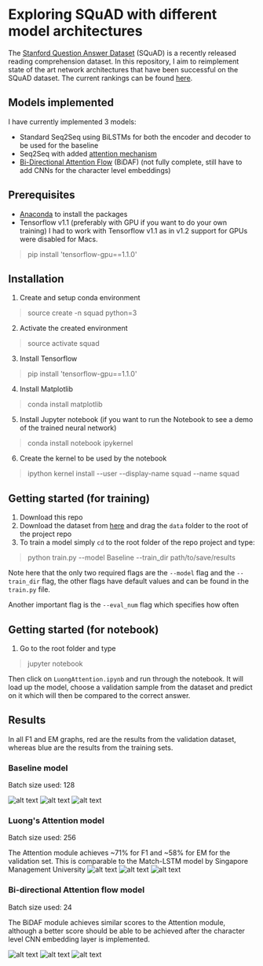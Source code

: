 # Exploring SQuAD with different model architectures
The [Stanford Question Answer Dataset](https://rajpurkar.github.io/SQuAD-explorer/) (SQuAD) is a recently released reading comprehension dataset. In this repository, I aim to reimplement state of the art network architectures that have been successful on the SQuAD dataset. The current rankings can be found [here](https://rajpurkar.github.io/SQuAD-explorer/).

[//]: # (Image References)
[image1]: ./README-files/Baseline-model/loss.png
[image2]: ./README-files/Baseline-model/EM_scores.png
[image3]: ./README-files/Baseline-model/f1_scores.png
[image4]: ./README-files/Attention-model/loss.png
[image5]: ./README-files/Attention-model/EM_scores.png
[image6]: ./README-files/Attention-model/f1_scores.png
[image7]: ./README-files/BiDAF-model/loss.png
[image8]: ./README-files/BiDAF-model/EM_scores.png
[image9]: ./README-files/BiDAF-model/f1_scores.png

## Models implemented
I have currently implemented 3 models:
* Standard Seq2Seq using BiLSTMs for both the encoder and decoder to be used for the baseline
* Seq2Seq with added [attention mechanism](https://arxiv.org/pdf/1508.04025.pdf)
* [Bi-Directional Attention Flow](https://arxiv.org/pdf/1611.01603.pdf) (BiDAF) (not fully complete, still have to add CNNs for the character level embeddings)

## Prerequisites 
* [Anaconda](https://anaconda.org/) to install the packages
* Tensorflow v1.1 (preferably with GPU if you want to do your own training) I had to work with Tensorflow v1.1 as in v1.2 support for GPUs were disabled for Macs.
> pip install 'tensorflow-gpu==1.1.0'

## Installation
1. Create and setup conda environment
> source create -n squad python=3
2. Activate the created environment
> source activate squad
3. Install Tensorflow
> pip install 'tensorflow-gpu==1.1.0'
4. Install Matplotlib
> conda install matplotlib
5. Install Jupyter notebook (if you want to run the Notebook to see a demo of the trained neural network)
> conda install notebook ipykernel
6. Create the kernel to be used by the notebook
> ipython kernel install --user --display-name squad --name squad

## Getting started (for training)
1. Download this repo 
2. Download the dataset from [here](https://drive.google.com/open?id=0B77UOMTOybVZeWtnTF94QWJjekk) and drag the `data` folder to the root of the project repo
3. To train a model simply `cd` to the root folder of the repo project and type: 

> python train.py --model Baseline --train_dir path/to/save/results

Note here that the only two required flags are the `--model` flag and the `--train_dir` flag, the other flags have default values and can be found in the `train.py` file.

Another important flag is the `--eval_num` flag which specifies how often

## Getting started (for notebook)
1. Go to the root folder and type

> jupyter notebook

Then click on `LuongAttention.ipynb` and run through the notebook. It will load up the model, choose a validation sample from the dataset and predict on it which will then be compared to the correct answer.


## Results

In all F1 and EM graphs, red are the results from the validation dataset, whereas blue are the results from the training sets.

### Baseline model

Batch size used: 128

![alt text][image1]
![alt text][image2]
![alt text][image3]

### Luong's Attention model

Batch size used: 256

The Attention module achieves ~71% for F1 and ~58% for EM for the validation set. This is comparable to the Match-LSTM model by Singapore Management University 
![alt text][image4]
![alt text][image5]
![alt text][image6]

### Bi-directional Attention flow model

Batch size used: 24

The BiDAF module achieves similar scores to the Attention module, although a better score should be able to be achieved after the character level CNN embedding layer is implemented.

![alt text][image7]
![alt text][image8]
![alt text][image9]